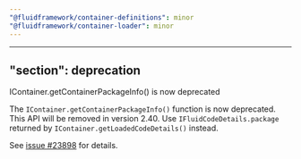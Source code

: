 ```yaml
---
"@fluidframework/container-definitions": minor
"@fluidframework/container-loader": minor
---
```

---
"section": deprecation
---

IContainer.getContainerPackageInfo() is now deprecated

The `IContainer.getContainerPackageInfo()` function is now deprecated. This API will be removed in version 2.40.
Use `IFluidCodeDetails.package` returned by `IContainer.getLoadedCodeDetails()` instead.

See [issue #23898](https://github.com/microsoft/FluidFramework/issues/23898) for details.
